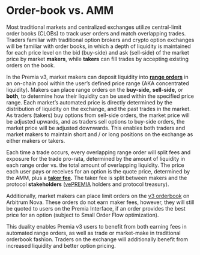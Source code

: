 # Order-book vs. AMM

Most traditional markets and centralized exchanges utilize central-limit order books (CLOBs) to track user orders and match overlapping trades. Traders familiar with traditional option brokers and crypto option exchanges will be familiar with order books, in which a depth of liquidity is maintained for each price level on the bid (buy-side) and ask (sell-side) of the market price by market **makers**, while **takers** can fill trades by accepting existing orders on the book.

In the Premia v3, market makers can deposit liquidity into [**range orders**](../concepts/lp-range-orders.md) in an on-chain pool within the user’s defined price range (AKA concentrated liquidity). Makers can place range orders on the **buy-side,** **sell-side,** or **both**, to determine how their liquidity can be used within the specified price range. Each market’s automated price is directly determined by the distribution of liquidity on the exchange, and the past trades in the market. As traders (takers) buy options from sell-side orders, the market price will be adjusted upwards, and as traders sell options to buy-side orders, the market price will be adjusted downwards. This enables both traders and market makers to maintain short and / or long positions on the exchange as either makers or takers.

Each time a trade occurs, every overlapping range order will split fees and exposure for the trade pro-rata, determined by the amount of liquidity in each range order vs. the total amount of overlapping liquidity. The price each user pays or receives for an option is the quote price, determined by the AMM, plus a [**taker fee**](../concepts/fees.md)**.** The taker fee is split between makers and the protocol **stakeholders** ([vePREMIA](../governance/) holders and protocol treasury).

Additionally, market makers can place limit orders on the [v3 orderbook](../concepts/advanced-exchange-concepts-1/orderbook-and-request-for-quote-rfq.md) on Arbitrum Nova. These orders do not earn maker fees, however, they will still be quoted to users on the Premia Interface, if an order provides the best price for an option (subject to Small Order Flow optimization).

This duality enables Premia v3 users to benefit from both earning fees in automated range orders, as well as trade or market-make in traditional orderbook fashion. Traders on the exchange will additionally benefit from increased liquidity and better option pricing.
